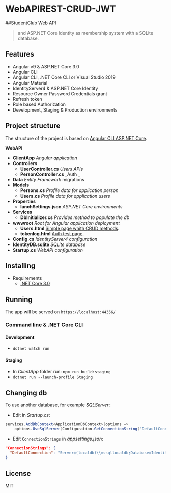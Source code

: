 # WebAPIREST-CRUD-JWT
##StudentClub Web API


> and ASP.NET Core Identity as membership system with a SQLite database.



## Features
- Angular v9 & ASP.NET Core 3.0
- Angular CLI
- Angular CLI, .NET Core CLI or Visual Studio 2019
- Angular Material
- IdentityServer4 & ASP.NET Core Identity
- Resource Owner Password Credentials grant
- Refresh token
- Role based Authorization
- Development, Staging & Production environments

## Project structure
The structure of the project is based on [Angular CLI ASP.NET Core](https://github.com/robisim74/AngularCliAspNetCore).

**WebAPI**
- **ClientApp** _Angular application_
- **Controllers**
	- **UserController.cs** _Users APIs_
	- **PersonController.cs** _Auth _
- **Data** _Entity Framework_ migrations
- **Models**
	- **Persons.cs** _Profile data for application person_
    - **Users.cs** _Profile data for application users_
- **Properties**
	- **lanchSettings.json** _ASP.NET Core environments_
- **Services**
	- **DbInitializer.cs** _Provides method to populate the db_
- **wwwroot** _Root for Angular application deployment_
    - **Users.html** [Simple page whith CRUD methods](https://localhost:44356/users.html).
    - **tokenlog.html** [Auth test page](https://localhost:44356/tokenlog.html).
- **Config.cs** _IdentityServer4 configuration_
- **IdentityDB.sqlite** _SQLite database_
- **Startup.cs** _WebAPI configuration_

## Installing
- Requirements
	-  [.NET Core 3.0](https://www.microsoft.com/net/download/core)
	





## Running
The app will be served on `https://localhost:44356/`

### Command line & .NET Core CLI
#### Development
- `dotnet watch run`

#### Staging
- In _ClientApp_ folder run: `npm run build:staging`
- `dotnet run --launch-profile Staging`


## Changing db
To use another database, for example _SQLServer_:
- Edit in _Startup.cs_:
```C#
services.AddDbContext<ApplicationDbContext>(options =>
    options.UseSqlServer(Configuration.GetConnectionString("DefaultConnection")));
```
- Edit `ConnectionStrings` in _appsettings.json_:
```Json
"ConnectionStrings": {
  "DefaultConnection": "Server=(localdb)\\mssqllocaldb;Database=IdentityDB;Trusted_Connection=True;MultipleActiveResultSets=true"
}
```

## License
MIT
